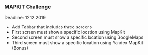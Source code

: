 
### MAPKIT Challenge
Deadline: 12.12.2019
- Add Tabbar that includes three screens
- First screen must show a specific location using MapKit
- Second screen must show a specific location using GoogleMaps
- Third screen must show a specific location using Yandex MapKit (Bonus)
